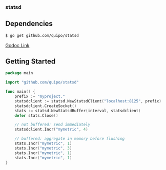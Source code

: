 ### statsd

## Dependencies

```bash
$ go get github.com/quipo/statsd
```
[Godoc Link](http://godoc.org/github.com/quipo/statsd)

## Getting Started

```go
package main

import "github.com/quipo/statsd"

func main() {
    prefix := "myproject."
    statsdclient := statsd.NewStatsdClient("localhost:8125", prefix)
    statsdclient.CreateSocket()
    stats := statsd.NewStatsdBuffer(interval, statsdclient)
    defer stats.Close()

    // not buffered: send immediately
    statsdclient.Incr("mymetric", 4)

    // buffered: aggregate in memory before flushing
    stats.Incr("mymetric", 1)
    stats.Incr("mymetric", 3)
    stats.Incr("mymetric", 1)
    stats.Incr("mymetric", 1)
}
```